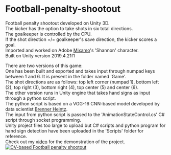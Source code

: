 # Football-penalty-shootout
Football penalty shootout developed on Unity 3D. <br>
The kicker has the option to take shots in six total directions. <br>
The goalkeeper is controlled by the CPU. <br>
If the shot direction =/= goalkeeper's save direction, the kicker scores a goal. <br>
Imported and worked on Adobe <a href="https://www.mixamo.com/" target="_blank">Mixamo</a>'s 'Shannon' character. <br>
Built on Unity version 2019.4.21f1 <br>

There are two versions of this game: <br>
One has been built and exported and takes input through numpad keys between 1 and 6. It is present in the folder named 'Game'.<br>
The shot directions are as follows: top left corner (numpad 1), bottom left (2), top right (3), bottom right (4), top center (5) and center (6).
<br>
The other version runs in Unity engine that takes hand signs as input through a python script. <br>
The python script is based on a VGG-16 CNN-based model developed by data scientist <a href="https://medium.com/@brenner.heintz" target="_blank">Brenner Heintz</a>.<br>
The input from python script is passed to the 'AnimationStateControl.cs' C# script through socket programming.<br>
Unity project files too large to upload but C# scripts and python program for hand sign detection have been uploaded in the 'Scripts' folder for reference.<br>
Check out my <a href="https://www.youtube.com/watch?v=DbZv878UbNM" target="_blank">video</a> for the demonstration of the project.<br>
[![CV-based Football penalty shootout](https://i.imgur.com/9DFqwa6.png)](https://www.youtube.com/watch?v=DbZv878UbNM "Demonstration")
